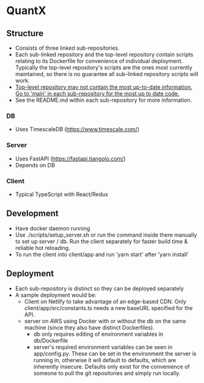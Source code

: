 # QuantX



## Structure 

* Consists of three linked sub-repositories.
* Each sub-linked repository and the top-level repository contain scripts relating to its Dockerfile for convenience of individual deployment. Typically the top-level repository's scripts are the ones most currently maintained, so there is no guarantee all sub-linked repository scripts will work. 
* <u>Top-level repository may not contain the most up-to-date information. Go to 'main' in each sub-repository for the most up to date code.</u>
* See the README.md within each sub-repository for more information. 

### DB 

* Uses TimescaleDB (https://www.timescale.com/)

### Server

* Uses FastAPI (https://fastapi.tiangolo.com/)
* Depends on DB

### Client

* Typical TypeScript with React/Redux 

### 

## Development

* Have docker daemon running 
* Use ./scripts/setup_server.sh or run the command inside there manually to set up server / db. Run the client separately for faster build time & reliable hot reloading.  
* To run the client into client/app and run 'yarn start' after 'yarn install'



## Deployment

* Each sub-repository is distinct so they can be deployed separately
* A sample deployment would be: 
  * Client on Netlify to take advantage of an edge-based CDN. Only client/app/src/constants.ts needs a new baseURL specified for the API. 
  * server on AWS using Docker with or without the db on the same machine (since they also have distinct Dockerfiles). 
    * db only requires editing of environment variables in db/Dockerfile 
    * server's required environment variables can be seen in app/config.py. These can be set in the environment the server is running in, otherwise it will default to defaults, which are inherently insecure. Defaults only exist for the convenience of someone to pull the git repositories and simply run locally. 
